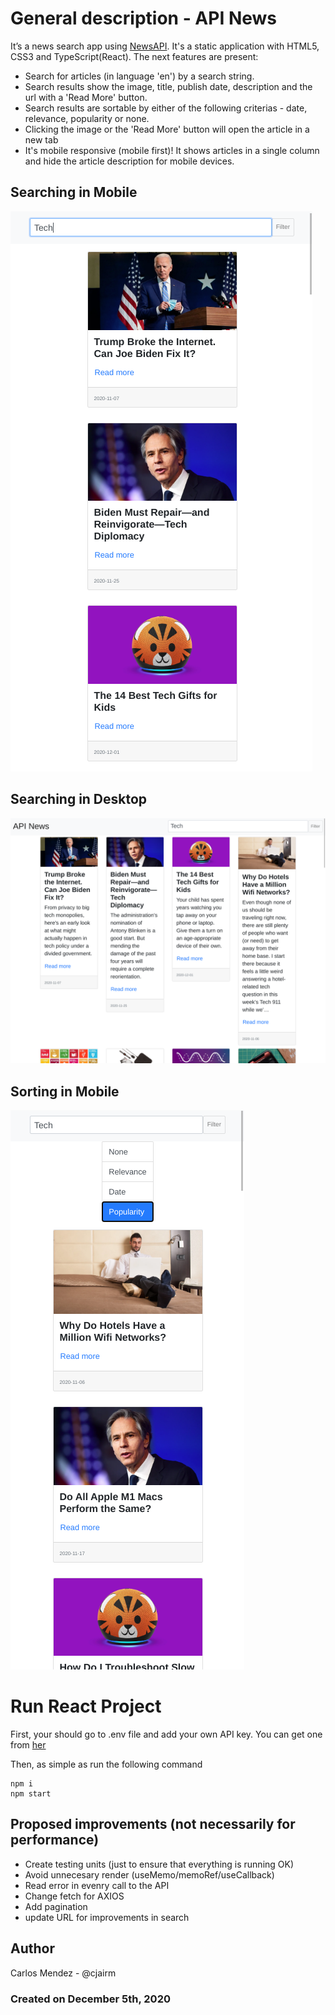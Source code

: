 # General description - API News

It’s a news search app using [NewsAPI](https://newsapi.org/). It's a static application with HTML5, CSS3 and TypeScript(React). The next features are present:

- Search for articles (in language 'en') by a search string.
- Search results show the image, title, publish date, description and the url with a 'Read More' button.
- Search results are sortable by either of the following criterias - date, relevance, popularity or none.
- Clicking the image or the 'Read More' button will open the article in a new tab
- It's mobile responsive (mobile first)! It shows articles in a single column and hide the article description for mobile devices.


## Searching in Mobile
![Search in Mobile](./pics/searchmobile.png)

## Searching in Desktop
![Search in Desktop](./pics/searchdesktop.png)

## Sorting in Mobile
![Sorting in mobile](./pics/sortmobile.png)


# Run React Project
First, your should go to .env file and add your own API key. You can get one from [her](https://newsapi.org/)

Then, as simple as run the following command
```
npm i
npm start
```

## Proposed improvements (not necessarily for performance)

- Create testing units (just to ensure that everything is running OK)
- Avoid unnecesary render (useMemo/memoRef/useCallback)
- Read error in evenry call to the API
- Change fetch for AXIOS
- Add pagination
- update URL for improvements in search

## Author
Carlos Mendez - @cjairm

### Created on December 5th, 2020 

